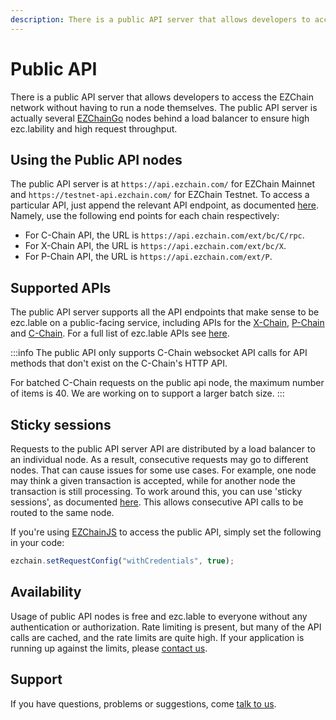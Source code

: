 ```yaml
---
description: There is a public API server that allows developers to access the EZChain platform without having to run a node themselves.
---
```


# Public API

There is a public API server that allows developers to access the EZChain network without having to run a node themselves. The public API server is actually several [EZChainGo](https://github.com/EZChain-core/ezcgo) nodes behind a load balancer to ensure high ezc.lability and high request throughput.

## Using the Public API nodes

The public API server is at `https://api.ezchain.com/` for EZChain Mainnet and `https://testnet-api.ezchain.com/` for EZChain Testnet. To access a particular API, just append the relevant API endpoint, as documented [here](../ezcgo-apis/issuing-api-calls.md). Namely, use the following end points for each chain respectively:

* For C-Chain API, the URL is `https://api.ezchain.com/ext/bc/C/rpc`.
* For X-Chain API, the URL is `https://api.ezchain.com/ext/bc/X`.
* For P-Chain API, the URL is `https://api.ezchain.com/ext/P`.

## Supported APIs

The public API server supports all the API endpoints that make sense to be ezc.lable on a public-facing service, including APIs for the [X-Chain](../ezcgo-apis/x-chain.mdx), [P-Chain](../ezcgo-apis/p-chain.md) and [C-Chain](../ezcgo-apis/c-chain.md). For a full list of ezc.lable APIs see [here](../ezcgo-apis/README.md).


:::info
The public API only supports C-Chain websocket API calls for API methods that don't exist on the C-Chain's HTTP API.

For batched C-Chain requests on the public api node, the maximum number of items is 40. We are working on to support a larger batch size. 
:::


## Sticky sessions

Requests to the public API server API are distributed by a load balancer to an individual node. As a result, consecutive requests may go to different nodes. That can cause issues for some use cases. For example, one node may think a given transaction is accepted, while for another node the transaction is still processing. To work around this, you can use 'sticky sessions', as documented [here](https://developer.mozilla.org/en-US/docs/Web/API/Request/credentials). This allows consecutive API calls to be routed to the same node.

If you're using [EZChainJS](ezchainjs/README.md) to access the public API, simply set the following in your code:

```javascript
ezchain.setRequestConfig("withCredentials", true);
```

## Availability

Usage of public API nodes is free and ezc.lable to everyone without any authentication or authorization. Rate limiting is present, but many of the API calls are cached, and the rate limits are quite high. If your application is running up against the limits, please [contact us](https://t.me/EZChainOfficia).

## Support

If you have questions, problems or suggestions, come [talk to us](https://t.me/EZChainOfficia/).

